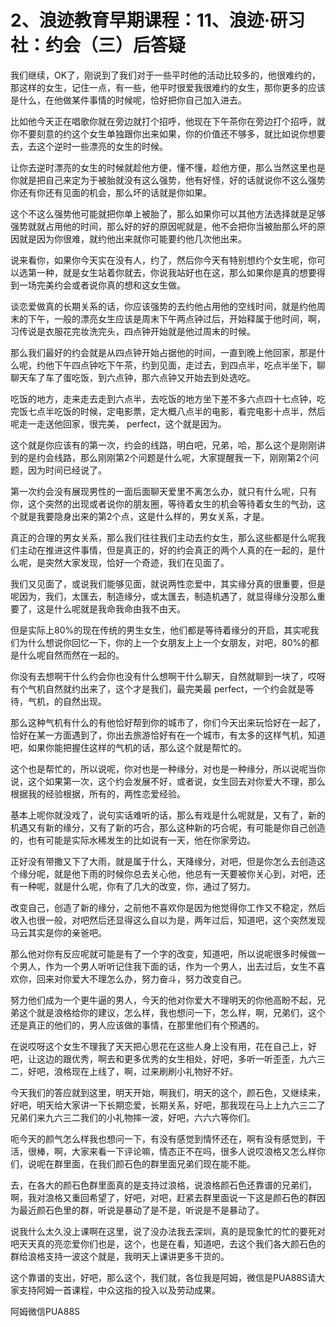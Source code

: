 # 2、浪迹教育早期课程：11、浪迹·研习社：约会（三）后答疑

我们继续，OK了，刚说到了我们对于一些平时他的活动比较多的，他很难约的，那这样的女生，记住一点，有一些，他平时很爱我很难约的女生，那你更多的应该是什么，在他做某件事情的时候呢，恰好把你自己加入进去。

比如他今天正在唱歌你就在旁边就打个招呼，他现在下午茶你在旁边打个招呼，就你不要刻意的约这个女生单独跟你出来如果，你的价值还不够多，就比如说你想要去，去这个逆时一些漂亮的女生的时候。

让你去逆时漂亮的女生的时候就趁他方便，懂不懂，趁他方便，那么当然这里也是你就是把自己来定为于被胎就没有这么强势，他有好怪，好的话就说你不这么强势你还有你还有见面的机会，那么坏的话就是你如果。

这个不这么强势他可能就把你单上被胎了，那么如果你可以其他方法选择就是足够强势就就占用他的时间，那么好的好的原因呢就是，他不会把你当被胎那么坏的原因就是因为你很难，就约他出来就你可能要约他几次他出来。

说来看你，如果你今天实在没有人，约了，然后你今天有特别想约个女生呢，你可以选第一种，就是女生站着你就去，你说我站好也在这，那么如果你是真的想要得到一场完美约会或者说你真的想和这女生做。

谈恋爱做真的长期关系的话，你应该强势的去约他占用他的空线时间，就是约他周末的下午，一般的漂亮女生应该是周末下午两点钟过后，开始释属于他时间，啊，习传说是衣服花完妆洗完头，四点钟开始就是他过周末的时候。

那么我们最好的约会就是从四点钟开始占据他的时间，一直到晚上他回家，那是什么呢，约他下午四点钟吃下午茶，约到见面，走过去，到四点半，吃点半坐下，聊聊天车了车了蛋吃饭，到六点钟，那六点钟又开始去到处选吃。

吃饭的地方，走来走去走到六点半，去吃饭的地方坐下差不多六点四十七点钟，吃完饭七点半吃饭的时候，定电影票，定大概八点半的电影，看完电影十点半，然后呢走一走送他回家，很完美， perfect，这个就是因为。

这个就是你应该有的第一次，约会的线路，明白吧，兄弟，哈，那么这个是刚刚讲到的是约会线路，那么刚刚第2个问题是什么呢，大家提醒我一下，刚刚第2个问题，因为时间已经说了。

第一次约会没有展现男性的一面后面聊天爱里不离怎么办，就只有什么呢，只有你，这个突然的出现或者说你的朋友圈，等待着女生的机会等待着女生的气劲，这个就是我要隐身出来的第2个点，这是什么样的，男女关系，才是。

真正的合理的男女关系，那么我们往往我们主动去约女生，那么这些都是什么呢我们主动在推进这件事情，但是真正的，好的约会真正的两个人真的在一起的，是什么呢，是突然大家发现，恰好一个奇迹，我们在见面了。

我们又见面了，或说我们能够见面，就说两性恋爱中，其实缘分真的很重要，但是呢因为，我们，太匯去，制造缘分，或太匯去，制造机遇了，就显得缘分没那么重要了，这是什么呢就是我命我命由我不由天。

但是实际上80%的现在传统的男生女生，他们都是等待着缘分的开启，其实呢我们为什么想说你回忆一下，你的上一个女朋友上上一个女朋友，对吧，80%的都是什么呢自然而然在一起的。

你没有去想啊干什么约会你也没有什么想啊干什么聊天，自然就聊到一块了，哎呀有个气机自然就约出来了，这个才是我们，最完美最 perfect，一个约会就是等待，气机，的自然出现。

那么这种气机有什么的有他恰好帮到你的城市了，你们今天出来玩恰好在一起了，恰好在某一方面遇到了，你出去旅游恰好有在一个城市，有太多的这样气机，知道吧，如果你能把握住这样的气机的话，那么这个就是帮忙的。

这个也是帮忙的，所以说呢，你对也是一种缘分，对也是一种缘分，所以说呢当你说，这个如果第一次，这个约会发展不好，或者说，女生回去对你爱大不理，那么根据我的经验根据，所有的，两性恋爱经验。

基本上呢你就没戏了，说句实话难听的话，那么有戏是什么呢就是，又有了，新的机遇又有新的缘分，又有了新的巧合，那么这种新的巧合呢，有可能是你自己创造的，也有可能是实际水稀发生的比如说有一天，他在你家旁边。

正好没有带撒又下了大雨，就是属于什么，天降缘分，对吧，但是你怎么去创造这个缘分呢，就是他下雨的时候你总去关心他，他总有一天要被你关心到，对吧，还有一种呢，就是什么呢，你有了几大的改变，你，通过了努力。

改变自己，创造了新的缘分，之前他不喜欢你是因为他觉得你工作又不稳定，然后收入也很一般，对吧然后还显得这么自以为是，两年过后，知道吧，这个突然发现马云其实是你的亲爸吧。

那么他对你有反应呢就可能是有了一个字的改变，知道吧，所以说呢很多时候做一个男人，作为一个男人听听记住我下面的话，作为一个男人，出去过后，女生不喜欢你，回来对你爱大不理怎么办，努力奋斗，努力改变自己。

努力他们成为一个更牛逼的男人，今天的他对你爱大不理明天的你他高盼不起，兄弟这个就是浪格给你的建议，怎么样，我也想问一下，怎么样，啊，兄弟们，这个还是真正的他们的，男人应该做的事情，在那里他们有个预遇的。

在说哎呀这个女生不理我了天天把心思花在这些人身上没有用，花在自己上，好吧，让这边的跟优秀，啊去和更多优秀的女生相处，好吧，多听一听歪歪，九六三二，好吧，浪格现在上线了，啊，过来刷刷小礼物好不好。

今天我们的答应就到这里，明天开始，啊我们，明天的这个，颜石色，又继续来，好吧，明天给大家讲一下长期恋爱，长期关系，好吧，那我现在马上上九六三二了兄弟们来九六三二我们的小礼物摔一波，好吧，六六六等你们。

呃今天的颜气怎么样我也想问一下，有没有感觉到情怀还在，啊有没有感觉到，干活，很棒，啊，大家来看一下评论嘛，情态正不在吗，很多人说哎浪格又怎么样你们，说呢在群里面，在我们颜石色的群里面兄弟们现在能不能。

去，在各大的颜石色群里面真的是支持过浪格，说浪格颜石色还靠谱的兄弟们，啊，我对浪格又重回希望了，好吧，对吧，赶紧去群里面说一下这是颜石色的群因为最近颜石色里的群，听说是暴动了是不是，听说是不是暴动了。

说我什么太久没上课啊在这里，说了没办法我去深圳，真的是现象忙的忙的要死对吧天天真的亮恋爱你们也是，这个，也是在看，知道吧，去这个我们各大颜石色的群给浪格支持一波这个就是，我明天上课讲更多干货的。

这个靠谱的支出，好吧，那么这个，我们就，各位我是阿姆，微信是PUA88S请大家支持阿姆一首课程，中众这指的投入以及劳动成果。

阿姆微信PUA88S